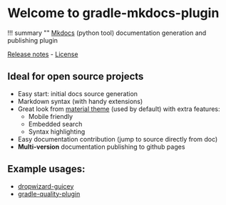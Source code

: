# Welcome to gradle-mkdocs-plugin

!!! summary ""
    [Mkdocs](http://www.mkdocs.org/) (python tool) documentation generation and publishing plugin
    
[Release notes](about/history.md) - [License](about/license.md)

## Ideal for open source projects

* Easy start: initial docs source generation
* Markdown syntax (with handy extensions)
* Great look from [material theme](https://squidfunk.github.io/mkdocs-material/) (used by default) with extra features:
    - Mobile friendly
    - Embedded search
    - Syntax highlighting
* Easy documentation contribution (jump to source directly from doc)
* **Multi-version** documentation publishing to github pages 

## Example usages:

* [dropwizard-guicey](http://xvik.github.io/dropwizard-guicey/)
* [gradle-quality-plugin](http://xvik.github.io/gradle-quality-plugin/) 
